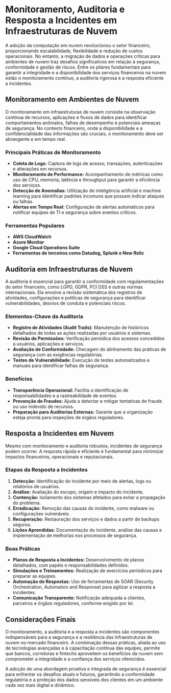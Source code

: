 # Monitoramento, Auditoria e Resposta a Incidentes em Infraestruturas de Nuvem

A adoção da computação em nuvem revolucionou o setor financeiro, proporcionando escalabilidade, flexibilidade e redução de custos operacionais. No entanto, a migração de dados e operações críticas para ambientes de nuvem traz desafios significativos em relação à segurança, conformidade e gestão de riscos. Entre os pilares fundamentais para garantir a integridade e a disponibilidade dos serviços financeiros na nuvem estão o monitoramento contínuo, a auditoria rigorosa e a resposta eficiente a incidentes.

## Monitoramento em Ambientes de Nuvem

O monitoramento em infraestruturas de nuvem consiste na observação contínua de recursos, aplicações e fluxos de dados para identificar comportamentos anômalos, falhas de desempenho e potenciais ameaças de segurança. No contexto financeiro, onde a disponibilidade e a confidencialidade das informações são cruciais, o monitoramento deve ser abrangente e em tempo real.

### Principais Práticas de Monitoramento

- **Coleta de Logs:** Captura de logs de acesso, transações, autenticações e alterações em recursos.
- **Monitoramento de Performance:** Acompanhamento de métricas como uso de CPU, memória, latência e throughput para garantir a eficiência dos serviços.
- **Detecção de Anomalias:** Utilização de inteligência artificial e machine learning para identificar padrões incomuns que possam indicar ataques ou falhas.
- **Alertas em Tempo Real:** Configuração de alertas automáticos para notificar equipes de TI e segurança sobre eventos críticos.

### Ferramentas Populares

- **AWS CloudWatch**
- **Azure Monitor**
- **Google Cloud Operations Suite**
- **Ferramentas de terceiros como Datadog, Splunk e New Relic**

## Auditoria em Infraestruturas de Nuvem

A auditoria é essencial para garantir a conformidade com regulamentações do setor financeiro, como LGPD, GDPR, PCI DSS e outras normas internacionais. Ela envolve a revisão sistemática dos registros de atividades, configurações e políticas de segurança para identificar vulnerabilidades, desvios de conduta e potenciais riscos.

### Elementos-Chave da Auditoria

- **Registro de Atividades (Audit Trails):** Manutenção de históricos detalhados de todas as ações realizadas por usuários e sistemas.
- **Revisão de Permissões:** Verificação periódica dos acessos concedidos a usuários, aplicações e serviços.
- **Avaliação de Conformidade:** Checagem do alinhamento das práticas de segurança com as exigências regulatórias.
- **Testes de Vulnerabilidade:** Execução de testes automatizados e manuais para identificar falhas de segurança.

### Benefícios

- **Transparência Operacional:** Facilita a identificação de responsabilidades e a rastreabilidade de eventos.
- **Prevenção de Fraudes:** Ajuda a detectar e mitigar tentativas de fraude ou uso indevido de recursos.
- **Preparação para Auditorias Externas:** Garante que a organização esteja pronta para inspeções de órgãos reguladores.

## Resposta a Incidentes em Nuvem

Mesmo com monitoramento e auditoria robustos, incidentes de segurança podem ocorrer. A resposta rápida e eficiente é fundamental para minimizar impactos financeiros, operacionais e reputacionais.

### Etapas da Resposta a Incidentes

1. **Detecção:** Identificação do incidente por meio de alertas, logs ou relatórios de usuários.
2. **Análise:** Avaliação do escopo, origem e impacto do incidente.
3. **Contenção:** Isolamento dos sistemas afetados para evitar a propagação do problema.
4. **Erradicação:** Remoção das causas do incidente, como malware ou configurações vulneráveis.
5. **Recuperação:** Restauração dos serviços e dados a partir de backups seguros.
6. **Lições Aprendidas:** Documentação do incidente, análise das causas e implementação de melhorias nos processos de segurança.

### Boas Práticas

- **Planos de Resposta a Incidentes:** Desenvolvimento de planos detalhados, com papéis e responsabilidades definidos.
- **Simulações e Treinamentos:** Realização de exercícios periódicos para preparar as equipes.
- **Automação de Respostas:** Uso de ferramentas de SOAR (Security Orchestration, Automation and Response) para agilizar a resposta a incidentes.
- **Comunicação Transparente:** Notificação adequada a clientes, parceiros e órgãos reguladores, conforme exigido por lei.

## Considerações Finais

O monitoramento, a auditoria e a resposta a incidentes são componentes indispensáveis para a segurança e a resiliência das infraestruturas de nuvem no mercado financeiro. A combinação dessas práticas, aliada ao uso de tecnologias avançadas e à capacitação contínua das equipes, permite que bancos, corretoras e fintechs aproveitem os benefícios da nuvem sem comprometer a integridade e a confiança dos serviços oferecidos.

A adoção de uma abordagem proativa e integrada de segurança é essencial para enfrentar os desafios atuais e futuros, garantindo a conformidade regulatória e a proteção dos dados sensíveis dos clientes em um ambiente cada vez mais digital e dinâmico.